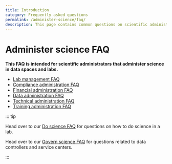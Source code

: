 ```yaml
---
title: Introduction
category: Frequently asked questions
permalink: /administer-science/faq/
description: This page contains common questions on scientific administration in HUNT Cloud.
---
```


# Administer science FAQ

**This FAQ is intended for scientific administrators that administer science in data spaces and labs.**

* [Lab management FAQ](/administer-science/faq/lab-management)
* [Compliance administration FAQ](/administer-science/faq/compliance-administration)
* [Financial administration FAQ](/administer-science/faq/financial-administration)
* [Data administration FAQ](/administer-science/faq/data-administration)
* [Technical administration FAQ](/administer-science/faq/technical-administration)
* [Training administration FAQ](/training-science/faq/training-administration)

::: tip

Head over to our [Do science FAQ](/do-science/faq) for questions on how to do science in a lab.

Head over to our [Govern science FAQ](/govern-science/faq) for questions related to data controllers and service centers.

:::



